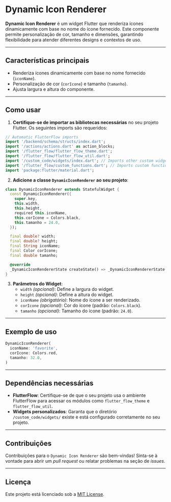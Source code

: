 # Dynamic Icon Renderer

**Dynamic Icon Renderer** é um widget Flutter que renderiza ícones dinamicamente com base no nome do ícone fornecido. Este componente permite personalização de cor, tamanho e dimensões, garantindo flexibilidade para atender diferentes designs e contextos de uso.

---

## Características principais
- Renderiza ícones dinamicamente com base no nome fornecido (`iconName`).
- Personalização de cor (`corIcone`) e tamanho (`tamanho`).
- Ajusta largura e altura do componente.

---

## Como usar

1. **Certifique-se de importar as bibliotecas necessárias** no seu projeto Flutter. Os seguintes imports são requeridos:

```dart
// Automatic FlutterFlow imports
import '/backend/schema/structs/index.dart';
import '/actions/actions.dart' as action_blocks;
import '/flutter_flow/flutter_flow_theme.dart';
import '/flutter_flow/flutter_flow_util.dart';
import '/custom_code/widgets/index.dart'; // Imports other custom widgets
import '/flutter_flow/custom_functions.dart'; // Imports custom functions
import 'package:flutter/material.dart';
```

2. **Adicione a classe `DynamicIconRenderer` ao seu projeto**:

```dart
class DynamicIconRenderer extends StatefulWidget {
  const DynamicIconRenderer({
    super.key,
    this.width,
    this.height,
    required this.iconName,
    this.corIcone = Colors.black,
    this.tamanho = 24.0,
  });

  final double? width;
  final double? height;
  final String iconName;
  final Color corIcone;
  final double tamanho;

  @override
  _DynamicIconRendererState createState() => _DynamicIconRendererState();
}
```

3. **Parâmetros do Widget**:
   - `width` *(opcional)*: Define a largura do widget.
   - `height` *(opcional)*: Define a altura do widget.
   - `iconName` *(obrigatório)*: Nome do ícone a ser renderizado.
   - `corIcone` *(opcional)*: Cor do ícone (padrão: `Colors.black`).
   - `tamanho` *(opcional)*: Tamanho do ícone (padrão: `24.0`).

---

## Exemplo de uso

```dart
DynamicIconRenderer(
  iconName: 'favorite',
  corIcone: Colors.red,
  tamanho: 32.0,
)
```

---

## Dependências necessárias
- **FlutterFlow**: Certifique-se de que o seu projeto usa o ambiente FlutterFlow para acessar os módulos como `flutter_flow_theme` e `flutter_flow_util`.
- **Widgets personalizados**: Garanta que o diretório `/custom_code/widgets/` existe e está configurado corretamente no seu projeto.

---

## Contribuições
Contribuições para o `Dynamic Icon Renderer` são bem-vindas! Sinta-se à vontade para abrir um _pull request_ ou relatar problemas na seção de _issues_.

---

## Licença
Este projeto está licenciado sob a [MIT License](LICENSE).
